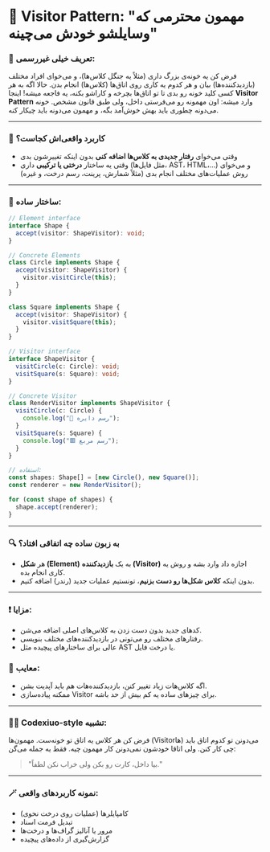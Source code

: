# 🧳 Visitor Pattern: "مهمون محترمی که وسایلشو خودش می‌چینه"

### 🧠 تعریف خیلی غیررسمی:

فرض کن یه خونه‌ی بزرگ داری (مثلاً یه جنگل کلاس‌ها)، و می‌خوای افراد مختلف (بازدیدکننده‌ها) بیان و هر کدوم یه کاری روی اتاق‌ها (کلاس‌ها) انجام بدن. حالا اگه به هر کسی کلید خونه رو بدی تا تو اتاق‌ها بچرخه و کاراشو بکنه، یه فاجعه میشه!
اینجا **Visitor Pattern** وارد میشه:
اون مهمونه رو می‌فرستی داخل، ولی طبق قانون مشخص. خونه می‌دونه چطوری باید بهش خوش‌آمد بگه، و مهمون می‌دونه باید چیکار کنه.

---

### 🎯 کاربرد واقعی‌اش کجاست؟

- وقتی می‌خوای **رفتار جدیدی به کلاس‌ها اضافه کنی** بدون اینکه تغییرشون بدی
- وقتی یه ساختار **درختی یا ترکیبی** داری (مثل فایل‌ها، AST، HTML،...) و می‌خوای روش عملیات‌های مختلف انجام بدی (مثلاً شمارش، پرینت، رسم درخت، و غیره)

---

### 🧩 ساختار ساده:

```ts
// Element interface
interface Shape {
  accept(visitor: ShapeVisitor): void;
}

// Concrete Elements
class Circle implements Shape {
  accept(visitor: ShapeVisitor) {
    visitor.visitCircle(this);
  }
}

class Square implements Shape {
  accept(visitor: ShapeVisitor) {
    visitor.visitSquare(this);
  }
}

// Visitor interface
interface ShapeVisitor {
  visitCircle(c: Circle): void;
  visitSquare(s: Square): void;
}

// Concrete Visitor
class RenderVisitor implements ShapeVisitor {
  visitCircle(c: Circle) {
    console.log("🔵 رسم دایره");
  }
  visitSquare(s: Square) {
    console.log("🟥 رسم مربع");
  }
}

// استفاده:
const shapes: Shape[] = [new Circle(), new Square()];
const renderer = new RenderVisitor();

for (const shape of shapes) {
  shape.accept(renderer);
}
```

---

### 🔍 به زبون ساده چه اتفاقی افتاد؟

- هر **شکل (Element)** به یک **بازدیدکننده (Visitor)** اجازه داد وارد بشه و روش یه کاری انجام بده.
- بدون اینکه **کلاس شکل‌ها رو دست بزنیم**، تونستیم عملیات جدید (رندر) اضافه کنیم.

---

### ❗ مزایا:

- کدهای جدید بدون دست زدن به کلاس‌های اصلی اضافه می‌شن.
- رفتارهای مختلف رو می‌تونی در بازدیدکننده‌های مختلف بنویسی.
- عالی برای ساختارهای پیچیده مثل AST یا درخت فایل.

### 🧱 معایب:

- اگه کلاس‌هات زیاد تغییر کنن، بازدیدکننده‌هات هم باید آپدیت بشن.
- ممکنه پیاده‌سازی Visitor برای چیزهای ساده یه کم بیش از حد باشه.

---

### 🤹‍♂️ Codexiuo-style تشبیه:

فرض کن هر کلاس یه اتاق تو خونه‌ست. مهمون‌ها (Visitorها) می‌دونن تو کدوم اتاق باید چی کار کنن.
ولی اتاقا خودشون نمی‌دونن کار مهمون چیه. فقط یه جمله می‌گن:

> "بیا داخل، کارت رو بکن ولی خراب نکن لطفاً."

---

### 🪄 نمونه کاربردهای واقعی:

- کامپایلرها (عملیات روی درخت نحوی)
- تبدیل فرمت اسناد
- مرور یا آنالیز گراف‌ها و درخت‌ها
- گزارش‌گیری از داده‌های پیچیده
